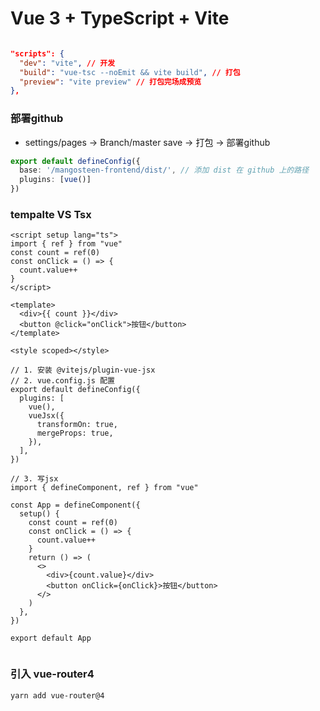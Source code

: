 # Vue 3 + TypeScript + Vite

```json

"scripts": {
  "dev": "vite", // 开发
  "build": "vue-tsc --noEmit && vite build", // 打包
  "preview": "vite preview" // 打包完场成预览
},
```

### 部署github

- settings/pages -> Branch/master save -> 打包 -> 部署github

```ts
export default defineConfig({
  base: '/mangosteen-frontend/dist/', // 添加 dist 在 github 上的路径
  plugins: [vue()]
})

```

### tempalte  VS  Tsx

```vue
<script setup lang="ts">
import { ref } from "vue"
const count = ref(0)
const onClick = () => {
  count.value++
}
</script>

<template>
  <div>{{ count }}</div>
  <button @click="onClick">按钮</button>
</template>

<style scoped></style>

```

```tsx
// 1. 安装 @vitejs/plugin-vue-jsx
// 2. vue.config.js 配置
export default defineConfig({
  plugins: [
    vue(),
    vueJsx({
      transformOn: true,
      mergeProps: true,
    }),
  ],
})

// 3. 写jsx
import { defineComponent, ref } from "vue"

const App = defineComponent({
  setup() {
    const count = ref(0)
    const onClick = () => {
      count.value++
    }
    return () => (
      <>
        <div>{count.value}</div>
        <button onClick={onClick}>按钮</button>
      </>
    )
  },
})

export default App


```

### 引入 vue-router4

```
yarn add vue-router@4
```